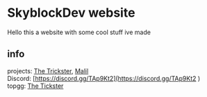 # SkyblockDev website
Hello this a website with some cool stuff ive made


## info
projects: [The Trickster](https://skyblockdev.github.io/website/the-trickster), [Malil](https://skyblockdev.github.io/website/the-trickster)\
Discord: [https://discord.gg/TAp9Kt2](https://discord.gg/TAp9Kt2 )\
topgg: [The Tickster](https://top.gg/bot/748985087420399717)
